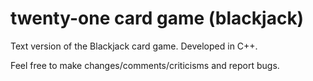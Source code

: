 # twenty-one card game (blackjack)
Text version of the Blackjack card game. Developed in C++.

Feel free to make changes/comments/criticisms and report bugs.
